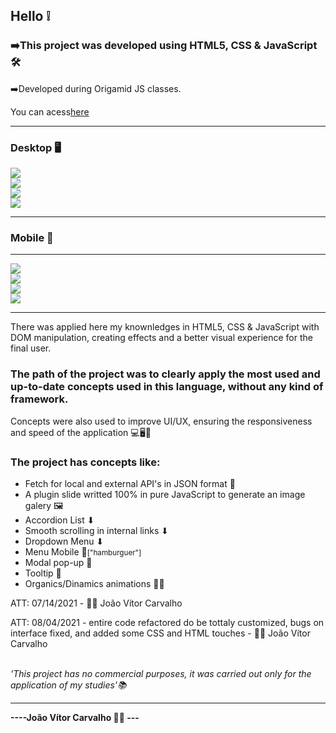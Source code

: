 <h2>Hello ❕</h2>
<h3>➡️This project was developed using <strong>HTML5, CSS & JavaScript</strong> 🛠️</h3>
<p>➡️Developed during Origamid JS classes.</p>
<p>You can acess<a href="https://joaodosantoscdev.github.io/animais-fantasticos/animais-fantasticos/" target="_blank" alt="animais-fantasticos">here</a></p>
<hr>
<h3>Desktop 🖥️</h3>
<img src="imgs/animais-fan.jpg"></img>
<br>
<img src="imgs/gallery.jpg"></img>
<br>
<img src="imgs/numbers.jpg"></img>
<br>
<img src="imgs/contact.jpg"></img>
<hr>
<h3>Mobile 📱</h3>
<hr>
<img src="imgs/screen1-mobile.jpg"></img>
<br>
<img src="imgs/screen2-mobile.jpg"></img>
<br>
<img src="imgs/screen3-mobile.jpg"></img>
<br>
<img src="imgs/screen4-mobile.jpg"></img>

<hr>
<p> There was applied here my knownledges in HTML5, CSS & JavaScript with DOM manipulation, creating effects and a better visual experience for the final user.</p>
<h3>The path of the project was to clearly apply the most used and up-to-date concepts used in this language, without any kind of framework.</h3>
<p>Concepts were also used to improve UI/UX, ensuring the responsiveness and speed of the application 💻🖥️📱</p>
<h3>The project has concepts like:</h3>
<ul>
  <li>Fetch for local and external API's in JSON format 🔧</li>
  <li>A plugin slide writted 100% in pure JavaScript to generate an image galery 🖼</li>
  <li>Accordion List ⬇</li>
  <li>Smooth scrolling in internal links ⬇</li>
  <li>Dropdown Menu ⬇</li>
  <li>Menu Mobile 📱<small>["hamburguer"]</small></li>
  <li>Modal pop-up 🔧</li>
  <li>Tooltip 📍</li>
  <li>Organics/Dinamics animations 🧑‍💻</li>
</ul>
<p>ATT: 07/14/2021 - 👨‍💻 João Vítor Carvalho</p>
<p>ATT: 08/04/2021 - entire code refactored do be tottaly customized, bugs on interface fixed, and added some CSS and HTML touches - 👨‍💻 João Vítor Carvalho</p><br>
<em>'This project has no commercial purposes, it was carried out only for the application of my studies'📚</em>
<hr>
<strong>----João Vítor Carvalho 👨‍💻 ---</strong>
